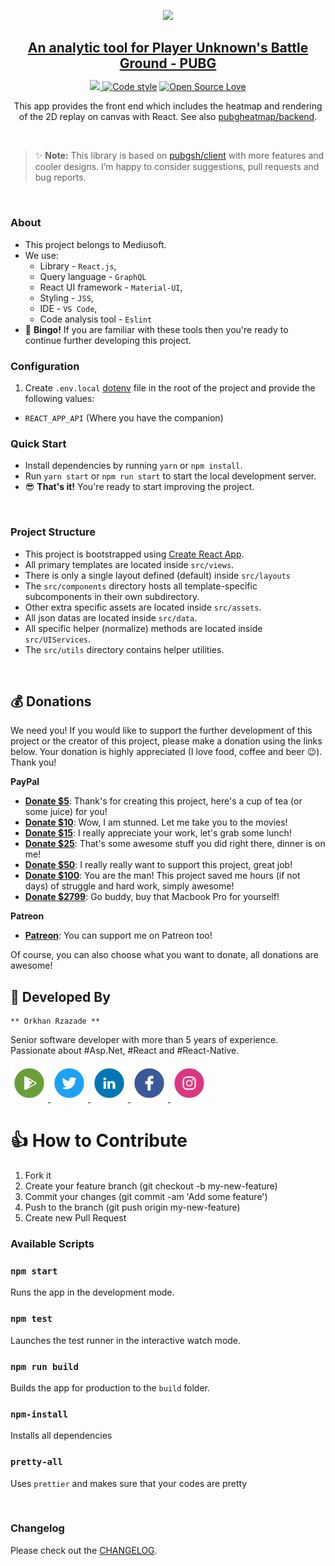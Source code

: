 <p align="center">
<a href="https://reactjs.org">
<img src="https://i1.wp.com/storage.googleapis.com/blog-images-backup/1*c1duI8rwtQygnJem9RyYUg.png?resize=700%2C235&ssl=1" width="250" />
</a>
</p>

<h2 align="center" style="border-bottom: none !important; margin-bottom: 5px !important;"><a href="https://pubgheatmap.net">An analytic tool for Player Unknown's Battle Ground - PUBG</a></h2>
<p align="center">
  <a target="_blank" rel="noopener noreferrer" href="https://github.com/ORzazade/PUBG-heatmap-frontend/blob/dev/LICENSE">
    <img src="https://img.shields.io/badge/License-MIT-brightgreen.svg" />
  </a>
  <a target="_blank" rel="noopener noreferrer" href="https://camo.githubusercontent.com/c83b8df34339bd302b7fd3fbb631f99ba25f87f8/68747470733a2f2f696d672e736869656c64732e696f2f62616467652f636f64655f7374796c652d70726574746965722d6666363962342e737667"><img src="https://camo.githubusercontent.com/c83b8df34339bd302b7fd3fbb631f99ba25f87f8/68747470733a2f2f696d672e736869656c64732e696f2f62616467652f636f64655f7374796c652d70726574746965722d6666363962342e737667" alt="Code style" data-canonical-src="https://img.shields.io/badge/code_style-prettier-ff69b4.svg" style="max-width:100%;"></a>
  <a href="#" rel="nofollow"><img src="https://camo.githubusercontent.com/d9ce827af4ec2b7b3c52ce4595bbb354d8b21405/68747470733a2f2f6261646765732e66726170736f66742e636f6d2f6f732f76312f6f70656e2d736f757263652e7376673f763d313032" alt="Open Source Love" data-canonical-src="https://badges.frapsoft.com/os/v1/open-source.svg?v=102" style="max-width:100%;"></a>
</p>

<p align="center">
This app provides the front end which includes the heatmap and rendering of the 2D replay on canvas with React. See also <a href="https://github.com/ORzazade/PUBG-heatmap-backend">pubgheatmap/backend</a>.
</p>

<br />

> ✨ **Note:** This library is based on [pubgsh/client](https://github.com/pubgsh/client) with more features and cooler designs. I’m happy to consider suggestions, pull requests and bug reports.

<br />

### About

- This project belongs to Mediusoft.
- We use:
  - Library - `React.js`,
  - Query language - `GraphQL`
  - React UI framework - `Material-UI`,
  - Styling - `JSS`,
  - IDE - `VS Code`,
  - Code analysis tool - `Eslint`
- 🤝 **Bingo!** If you are familiar with these tools then you're ready to continue further developing this project.
  <br />

### Configuration

1. Create `.env.local` [dotenv](https://github.com/motdotla/dotenv) file in the root of the project and provide the following values:

- `REACT_APP_API` (Where you have the companion)

### Quick Start

- Install dependencies by running `yarn` or `npm install`.
- Run `yarn start` or `npm run start` to start the local development server.
- 😎 **That's it!** You're ready to start improving the project.

<br />

### Project Structure

- This project is bootstrapped using [Create React App](https://github.com/facebook/create-react-app).
- All primary templates are located inside `src/views`.
- There is only a single layout defined (default) inside `src/layouts`
- The `src/components` directory hosts all template-specific subcomponents in their own subdirectory.
- Other extra specific assets are located inside `src/assets`.
- All json datas are located inside `src/data`.
- All specific helper (normalize) methods are located inside `src/UIServices`.
- The `src/utils` directory contains helper utilities.

<br />

## 💰 Donations

We need you! If you would like to support the further development of this project or the creator of this project, please make a donation using the links below. Your donation is highly appreciated (I love food, coffee and beer 😉). Thank you!

**PayPal**

- **[Donate \$5](https://www.paypal.me/OrkhanR/5)**: Thank's for creating this project, here's a cup of tea (or some juice) for you!
- **[Donate \$10](https://www.paypal.me/OrkhanR/10)**: Wow, I am stunned. Let me take you to the movies!
- **[Donate \$15](https://www.paypal.me/OrkhanR/15)**: I really appreciate your work, let's grab some lunch!
- **[Donate \$25](https://www.paypal.me/OrkhanR/25)**: That's some awesome stuff you did right there, dinner is on me!
- **[Donate \$50](https://www.paypal.me/OrkhanR/50)**: I really really want to support this project, great job!
- **[Donate \$100](https://www.paypal.me/OrkhanR/100)**: You are the man! This project saved me hours (if not days) of struggle and hard work, simply awesome!
- **[Donate \$2799](https://www.paypal.me/OrkhanR/2799)**: Go buddy, buy that Macbook Pro for yourself!

**Patreon**

- **[Patreon](https://www.patreon.com/orkhan)**: You can support me on Patreon too!

Of course, you can also choose what you want to donate, all donations are awesome!

## 👨 Developed By

```
** Orkhan Rzazade **
```

Senior software developer with more than 5 years of experience. Passionate about #Asp.Net, #React and #React-Native.

<a
 target="_blank"
 rel="noopener noreferrer"
 href="https://play.google.com/store/apps/details?id=com.mediusoft.jobyfy&hl=az">
<img
   src="https://github.com/aritraroy/social-icons/blob/master/play-store-icon.png?raw=true"
   width="60"
 /></a><a
 target="_blank"
 rel="noopener noreferrer"
 href="https://twitter.com/O_Rzazade">
<img
   src="https://github.com/aritraroy/social-icons/blob/master/twitter-icon.png?raw=true"
   width="60"
 /></a><a
 target="_blank"
 rel="noopener noreferrer"
 href="https://www.linkedin.com/in/orxan-rzazade/">
<img
   src="https://github.com/aritraroy/social-icons/blob/master/linkedin-icon.png?raw=true"
   width="60"
 /></a><a
 target="_blank"
 rel="noopener noreferrer"
 href="https://www.facebook.com/o.rzazade">
<img
   src="https://github.com/aritraroy/social-icons/blob/master/facebook-icon.png?raw=true"
   width="60"
 /></a><a
 target="_blank"
 rel="noopener noreferrer"
 href="https://www.instagram.com/orkhan_rzazadeh/">
<img
   src="https://github.com/aritraroy/social-icons/blob/master/instagram-icon.png?raw=true"
   width="60"
 /></a>

# 👍 How to Contribute

1. Fork it
2. Create your feature branch (git checkout -b my-new-feature)
3. Commit your changes (git commit -am 'Add some feature')
4. Push to the branch (git push origin my-new-feature)
5. Create new Pull Request

### Available Scripts

### `npm start`

Runs the app in the development mode.

### `npm test`

Launches the test runner in the interactive watch mode.

### `npm run build`

Builds the app for production to the `build` folder.

### `npm-install`

Installs all dependencies

### `pretty-all`

Uses `prettier` and makes sure that your codes are pretty

<br />

### Changelog

Please check out the [CHANGELOG](CHANGELOG.md).
